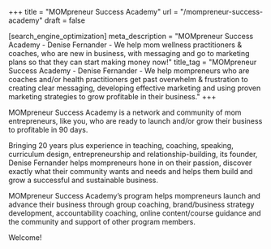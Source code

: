 +++
title = "MOMpreneur Success Academy"
url = "/mompreneur-success-academy"
draft = false

[search_engine_optimization]
meta_description = "MOMpreneur Success Academy - Denise Fernander - We help mom wellness practitioners & coaches, who are new in business, with messaging and go to marketing plans so that they can start making money now!"
title_tag = "MOMpreneur Success Academy - Denise Fernander - We help mompreneurs who are coaches and/or health practitioners get past overwhelm & frustration to creating clear messaging, developing effective marketing and using proven marketing strategies to grow profitable in their business."
+++

MOMpreneur Success Academy is a network and community of mom entrepreneurs, like you, who are ready to launch and/or grow their business to profitable in 90 days.

Bringing 20 years plus experience in teaching, coaching, speaking, curriculum design, entrepreneurship and relationship-building, its founder, Denise Fernander helps mompreneurs hone in on their passion, discover exactly what their community wants and needs and helps them build and grow a successful and sustainable business.

MOMpreneur Success Academy’s program helps mompreneurs launch and advance their business through group coaching, brand/business strategy development, accountability coaching, online content/course guidance and the community and support of other program members.

Welcome\!
